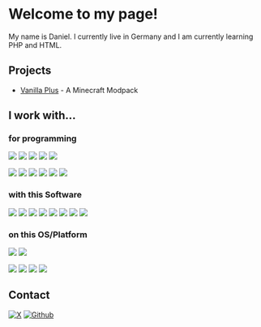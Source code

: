 # Welcome to my page! 
My name is Daniel. I currently live in Germany and I am currently learning PHP and HTML. 

## Projects

- [Vanilla Plus](https://github.com/danielvici/Vanilla-Plus) - A Minecraft Modpack 

## I work with... 

### for programming
![](https://img.shields.io/badge/PHP-777BB4?style=for-the-badge&logo=php&logoColor=white) ![](https://img.shields.io/badge/HTML5-E34F26?style=for-the-badge&logo=html5&logoColor=white) ![](https://img.shields.io/badge/Python-FFD43B?style=for-the-badge&logo=python&logoColor=blue) ![](https://img.shields.io/badge/CSS3-1572B6?style=for-the-badge&logo=css3&logoColor=white) ![](https://img.shields.io/badge/C%2B%2B-00599C?style=for-the-badge&logo=c%2B%2B&logoColor=white)
 
![](https://img.shields.io/badge/VSCode-0078D4?style=for-the-badge&logo=visual%20studio%20code&logoColor=white) ![](https://img.shields.io/badge/NeoVim-%2357A143.svg?&style=for-the-badge&logo=neovim&logoColor=white) ![](https://img.shields.io/badge/PyCharm-000000.svg?&style=for-the-badge&logo=PyCharm&logoColor=white) ![](https://img.shields.io/badge/Arduino_IDE-00979D?style=for-the-badge&logo=arduino&logoColor=white) ![](https://img.shields.io/badge/Xampp-F37623?style=for-the-badge&logo=xampp&logoColor=white) ![](https://img.shields.io/badge/PostgreSQL-316192?style=for-the-badge&logo=postgresql&logoColor=white)

### with this Software
![](https://img.shields.io/badge/Notion-000000?style=for-the-badge&logo=notion&logoColor=white) ![](https://img.shields.io/badge/Obsidian-483699?style=for-the-badge&logo=Obsidian&logoColor=white) ![](https://img.shields.io/badge/wezterm-4E49EE?style=for-the-badge&logo=wezterm&logoColor=white) ![](https://img.shields.io/badge/VirtualBox-21416b?style=for-the-badge&logo=VirtualBox&logoColor=white) ![](https://img.shields.io/badge/Brave-FF1B2D?style=for-the-badge&logo=Brave&logoColor=white) ![](https://img.shields.io/badge/Firefox_Browser-FF7139?style=for-the-badge&logo=Firefox-Browser&logoColor=white) ![](https://img.shields.io/badge/Guilded-F5C400?style=for-the-badge&logo=guilded&logoColor=white) ![](https://img.shields.io/badge/Discord-5865F2?style=for-the-badge&logo=discord&logoColor=white)

### on this OS/Platform
![](https://img.shields.io/badge/espressif-E7352C?style=for-the-badge&logo=espressif&logoColor=white) ![](https://img.shields.io/badge/Arduino-00979D?style=for-the-badge&logo=Arduino&logoColor=white)

![](https://img.shields.io/badge/Windows-0078D6?style=for-the-badge&logo=windows&logoColor=white) ![](https://img.shields.io/badge/Fedora-51A2DA?style=for-the-badge&logo=fedora&logoColor=white) ![](https://img.shields.io/badge/Arch_Linux-1793D1?style=for-the-badge&logo=arch-linux&logoColor=white) ![](https://img.shields.io/badge/iOS-000000?style=for-the-badge&logo=ios&logoColor=white)


## Contact

<a href="https://twitter.com/danielvici123" target="_blank"><img alt="X" src="https://img.shields.io/badge/X-000000?style=for-the-badge&logo=x&logoColor=white" /></a> <a href="https://github.com/danielvici" target="_blank"><img alt="Github" src="https://img.shields.io/badge/GitHub-%2312100E.svg?&style=for-the-badge&logo=Github&logoColor=white" /></a>
